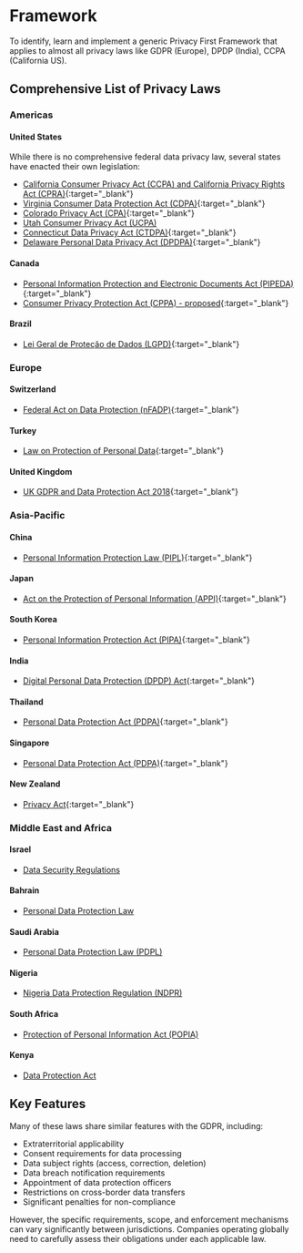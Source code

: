 # Framework

To identify, learn and implement a generic Privacy First Framework that applies to almost all privacy laws like GDPR (Europe), DPDP (India), CCPA (California US).

## Comprehensive List of Privacy Laws

### Americas

#### United States

While there is no comprehensive federal data privacy law, several states have enacted their own legislation:

- [California Consumer Privacy Act (CCPA) and California Privacy Rights Act (CPRA)](https://oag.ca.gov/privacy/ccpa){:target="_blank"}
- [Virginia Consumer Data Protection Act (CDPA)](https://law.lis.virginia.gov/vacode/title59.1/chapter52/){:target="_blank"}
- [Colorado Privacy Act (CPA)](https://coag.gov/resources/colorado-privacy-act/){:target="_blank"}
- [Utah Consumer Privacy Act (UCPA)](https://le.utah.gov/~2022/bills/static/SB0227.html)
- [Connecticut Data Privacy Act (CTDPA)](https://portal.ct.gov/AG/Privacy/Privacy){:target="_blank"}
- [Delaware Personal Data Privacy Act (DPDPA)](https://legis.delaware.gov/BillDetail?LegislationId=129685){:target="_blank"}

#### Canada

- [Personal Information Protection and Electronic Documents Act (PIPEDA)](https://www.priv.gc.ca/en/privacy-topics/privacy-laws-in-canada/the-personal-information-protection-and-electronic-documents-act-pipeda/){:target="_blank"}
- [Consumer Privacy Protection Act (CPPA) - proposed](https://www.priv.gc.ca/en/about-the-opc/what-we-do/legislation/legislative-backgrounders/bg_pipeda_rf/index/){:target="_blank"}

#### Brazil

- [Lei Geral de Proteção de Dados (LGPD)](https://www.gov.br/anpd/en/lgpd-english){:target="_blank"}

### Europe

#### Switzerland

- [Federal Act on Data Protection (nFADP)](https://www.admin.ch/opc/en/classified-compilation/19920153/index.html){:target="_blank"}

#### Turkey

- [Law on Protection of Personal Data](https://www.kvkk.gov.tr/Icerik/6649/Personal-Data-Protection-Law){:target="_blank"}

#### United Kingdom

- [UK GDPR and Data Protection Act 2018](https://www.gov.uk/data-protection){:target="_blank"}

### Asia-Pacific

#### China

- [Personal Information Protection Law (PIPL)](http://www.npc.gov.cn/englishnpc/c23934/202108/9d6b5d5fbf0945f7a4c791c71d10b5c6.shtml){:target="_blank"}

#### Japan

- [Act on the Protection of Personal Information (APPI)](https://www.ppc.go.jp/en/legal/){:target="_blank"}

#### South Korea

- [Personal Information Protection Act (PIPA)](https://www.pipc.go.kr/eng/engMain/engMain.do){:target="_blank"}

#### India

- [Digital Personal Data Protection (DPDP) Act](https://www.meity.gov.in/DPDP){:target="_blank"}

#### Thailand

- [Personal Data Protection Act (PDPA)](https://www.pdpc.go.th/){:target="_blank"}

#### Singapore

- [Personal Data Protection Act (PDPA)](https://www.pdpc.gov.sg/Overview-of-PDPA/The-Legislation){:target="_blank"}

#### New Zealand

- [Privacy Act](https://www.legislation.govt.nz/act/public/2020/0031/latest/LMS23223.html){:target="_blank"}

### Middle East and Africa

#### Israel

- [Data Security Regulations](https://www.gov.il/en/departments/legalInfo/data_security_regulations)

#### Bahrain

- [Personal Data Protection Law](https://www.legalaffairs.gov.bh/AdvancedSearchDetails.aspx?id=153)

#### Saudi Arabia

- [Personal Data Protection Law (PDPL)](https://www.my.gov.sa/wps/portal/snp/pages/news/newsDetails/CONT-news-101020211)

#### Nigeria

- [Nigeria Data Protection Regulation (NDPR)](https://www.ndpr.ng/)

#### South Africa

- [Protection of Personal Information Act (POPIA)](https://www.gov.za/documents/protection-personal-information-act)

#### Kenya

- [Data Protection Act](https://www.odpc.go.ke/data-protection-act/)

## Key Features

Many of these laws share similar features with the GDPR, including:

- Extraterritorial applicability
- Consent requirements for data processing
- Data subject rights (access, correction, deletion)
- Data breach notification requirements
- Appointment of data protection officers
- Restrictions on cross-border data transfers
- Significant penalties for non-compliance

However, the specific requirements, scope, and enforcement mechanisms can vary significantly between jurisdictions. Companies operating globally need to carefully assess their obligations under each applicable law.
